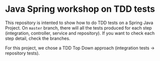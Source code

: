 # Java Spring workshop on TDD tests

This repository is intented to show how to do TDD tests on a Spring Java Project. On `master` branch, there will all the tests produced for each step (integration, controller, service and repository). If you want to check each step detail, check the branches.



For this project, we chose a TDD Top Down approach (integration tests -> repository tests).
